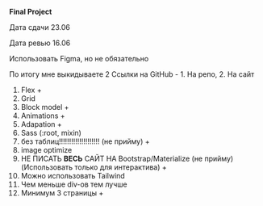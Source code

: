 **Final Project**

Дата сдачи 23.06

Дата ревью 16.06

Использовать Figma, но не обязательно

По итогу мне выкидываете 2 Ссылки на GitHub - 1. На репо, 2. На сайт

1) Flex +
2) Grid
3) Block model +
4) Animations +
5) Adapation +
6) Sass (:root, mixin)
7) без таблиц!!!!!!!!!!!!!!!!!!!! (не прийму) +
8) image optimize
9) НЕ ПИСАТЬ **ВЕСЬ** САЙТ НА Bootstrap/Materialize (не прийму) (Использовать только для интерактива) +
10) Можно использовать Tailwind
11) Чем меньше div-ов тем лучше
12) Минимум 3 страницы +

